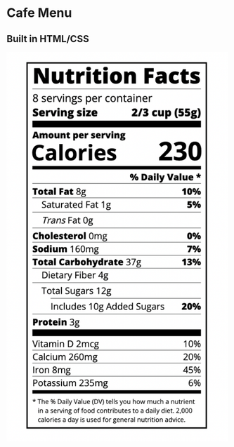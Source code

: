 # Cafe Menu
## Built in HTML/CSS

<img src="https://raw.githubusercontent.com/dhannywi/freecodecamp/main/ResponsiveWebDesign/nutrition-label/css-nutrition-facts.png">
